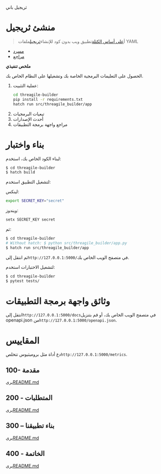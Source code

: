 ثريجيل باني

# منشئ ثريجيل

> أ[على أساس الكتلة](https://developers.google.com/blockly)تطبيق ويب بدون كود للإنشاء[ثريجيل](https://threagile.io)ملفات YAML

-   [مسرد](./GLOSSARY.md)
-   [مراجع](./REFERENCES.md)

**ملخص تنفيذي**

الحصول على التعليمات البرمجية الخاصة بك وتشغيلها على النظام الخاص بك.

1.  عملية التثبيت:
    ```bash
    cd threagile-builder
    pip install -r requirements.txt
    hatch run src/threagile_builder/app
    ```
2.  تبعيات البرمجيات
3.  أحدث الإصدارات
4.  مراجع واجهة برمجة التطبيقات

# بناء واختبار

لبناء الكود الخاص بك، استخدم:

```bash
$ cd threagile-builder
$ hatch build
```

لتشغيل التطبيق استخدم:

لينكس:

```bash
export SECRET_KEY="secret"
```

ويندوز:

```bash
setx SECRET_KEY secret
```

ثم:

```bash
$ cd threagile-builder
# Without hatch: $ python src/threagile_builder/app.py
$ hatch run src/threagile_builder/app
```

ثم انتقل إلى`http://127.0.0.1:5000/`في متصفح الويب الخاص بك.

لتشغيل الاختبارات استخدم:

```bash
$ cd threagile-builder
$ pytest tests/
```

# وثائق واجهة برمجة التطبيقات

انتقل إلى`http://127.0.0.1:5000/docs`في متصفح الويب الخاص بك، أو قم بتنزيل openapi.json من`http://127.0.0.1:5000/openapi.json`.

# المقاييس

دع أداة مثل بروميثيوس تتخلص`http://127.0.0.1:5000/metrics`.

## 100- مقدمة

يرى[README.md](./100/README.md)

## 200 - المتطلبات

يرى[README.md](./200/README.md)

## 300 – بناء تطبيقنا

يرى[README.md](./300/README.md)

## 400 - الخاتمة

يرى[README.md](./400/README.md)
